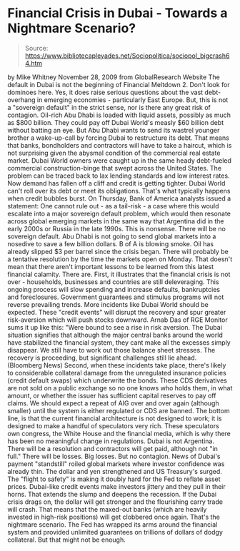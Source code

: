 # Financial Crisis in Dubai - Towards a Nightmare Scenario?

> Source: https://www.bibliotecapleyades.net/Sociopolitica/sociopol_bigcrash64.htm

by Mike Whitney
November 28, 2009
from
GlobalResearch Website
The default in Dubai is not the beginning of
Financial Meltdown 2. Don't look for dominoes here.
Yes, it does raise serious questions about the
vast debt-overhang in emerging economies - particularly East Europe. But,
this is not a "sovereign default" in the strict sense, nor is there any
great risk of contagion.
Oil-rich Abu Dhabi is loaded with liquid assets,
possibly as much as $800 billion. They could pay off Dubai World's measly
$60 billion debt without batting an eye. But Abu Dhabi wants to send its
wastrel younger brother a wake-up-call by forcing Dubai to restructure its
debt. That means that banks, bondholders and contractors will have to take a
haircut, which is not surprising given the abysmal condition of the
commercial real estate market.
Dubai World owners were caught up in the same heady debt-fueled commercial
construction-binge that swept across the United States. The problem can be
traced back to lax lending standards and low interest rates. Now demand has
fallen off a cliff and credit is getting tighter. Dubai World can't roll
over its debt or meet its obligations. That's what typically happens when
credit bubbles burst.
On Thursday, Bank of America analysts issued a statement:
One cannot rule out - as a tail-risk - a
case where this would escalate into a major sovereign default problem,
which would then resonate across global emerging markets in the same way
that Argentina did in the early 2000s or Russia in the late 1990s.
This is nonsense.
There will be no sovereign default. Abu
Dhabi is not going to send global markets into a nosedive to save a few
billion dollars. B of A is blowing smoke. Oil has already slipped $3 per
barrel since the crisis began. There will probably be a tentative resolution
by the time the markets open on Monday. That doesn't mean that there aren't
important lessons to be learned from this latest financial calamity. There
are.
First, it illustrates that the financial crisis is not over - households,
businesses and countries are still deleveraging. This ongoing process
will slow spending and increase defaults, bankruptcies and foreclosures.
Government guarantees and stimulus programs will not reverse prevailing
trends.
More incidents like Dubai World should be
expected. These "credit events" will disrupt the recovery and spur greater
risk-aversion which will push stocks downward.
Arnab Das of RGE Monitor sums it up like this:
"Were bound to see a rise in risk aversion.
The Dubai situation signifies that although the major central banks
around the world have stabilized the financial system, they cant make
all the excesses simply disappear. We still have to work out those
balance sheet stresses. The recovery is proceeding, but significant
challenges still lie ahead.
(Bloomberg News)
Second, when these incidents take place, there's
likely to considerable collateral damage from the unregulated insurance
policies (credit default swaps) which underwrite the bonds.
These
CDS derivatives are not sold on a public
exchange so no one knows who holds them, in what amount, or whether the
issuer has sufficient capital reserves to pay off claims. We should expect a
repeat of AIG over and over again (although smaller) until the system is
either regulated or CDS are banned.
The bottom line, is that the current financial
architecture is not designed to work; it is designed to make a handful of
speculators very rich. These speculators own congress, the White House and
the financial media, which is why there has been no meaningful change in
regulations.
Dubai is not Argentina. There will be a resolution and contractors will get
paid, although not "in full."
There will be losses. Big losses. But no
contagion.
News of Dubai's payment "standstill" roiled global markets where investor
confidence was already thin. The dollar and yen strengthened and US
Treasury's surged. The "flight to safety" is making it doubly hard for
the
Fed to reflate asset prices. Dubai-like credit events make
investors jittery and they pull in their horns. That extends the slump and
deepens the recession.
If the Dubai crisis drags on, the dollar will get stronger and the
flourishing carry trade will crash. That means that the maxed-out banks
(which are heavily invested in high-risk positions) will get clobbered once
again. That's the nightmare scenario.
The Fed has wrapped its arms around the financial system and provided
unlimited guarantees on trillions of dollars of dodgy collateral.
But that might not be enough.
